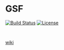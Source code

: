 # GSF
[![Build Status](https://travis-ci.org/pojol/gsf.svg?branch=master)](https://travis-ci.org/pojol/gsf)
[![License](http://img.shields.io/badge/license-mit-blue.svg?style=flat-square)](https://raw.githubusercontent.com/labstack/echo/master/LICENSE)

<br/>

[wiki](https://github.com/pojol/gsf/wiki)
